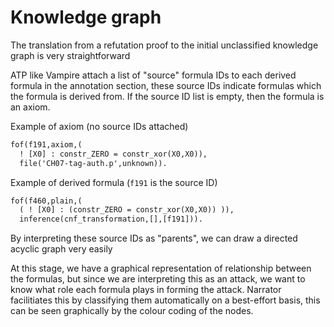# Knowledge graph

The translation from a refutation proof to the initial unclassified knowledge graph is very straightforward

ATP like Vampire attach a list of "source" formula IDs to each derived formula in the annotation section, these source IDs indicate formulas which the formula is derived from. If the source ID list is empty, then the formula is an axiom.

Example of axiom (no source IDs attached)

```ocaml
fof(f191,axiom,(
  ! [X0] : constr_ZERO = constr_xor(X0,X0)),
  file('CH07-tag-auth.p',unknown)).
```

Example of derived formula (`f191` is the source ID)

```ocaml
fof(f460,plain,(
  ( ! [X0] : (constr_ZERO = constr_xor(X0,X0)) )),
  inference(cnf_transformation,[],[f191])).
```

By interpreting these source IDs as "parents", we can draw a directed acyclic graph very easily

At this stage, we have a graphical representation of relationship between the formulas, but since we are interpreting this as an attack, we want to know what role each formula plays in forming the attack. Narrator facilitiates this by classifying them automatically on a best-effort basis, this can be seen graphically by the colour coding of the nodes.
